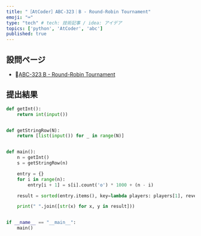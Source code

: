 ```yaml
---
title: "［AtCoder］ABC-323｜B - Round-Robin Tournament"
emoji: "⌨️"
type: "tech" # tech: 技術記事 / idea: アイデア
topics: ['python', 'AtCoder', 'abc']
published: true
---
```


## 設問ページ

- 🔗[ABC-323 B - Round-Robin Tournament](https://atcoder.jp/contests/abc323/tasks/abc323_b)

## 提出結果

```python
def getInt():
    return int(input())


def getStringRow(N):
    return [list(input()) for _ in range(N)]


def main():
    n = getInt()
    s = getStringRow(n)

    entry = {}
    for i in range(n):
        entry[i + 1] = s[i].count('o') * 1000 + (n - i)

    result = sorted(entry.items(), key=lambda players: players[1], reverse=True)

    print(" ".join([str(x) for x, y in result]))


if __name__ == "__main__":
    main()

```
